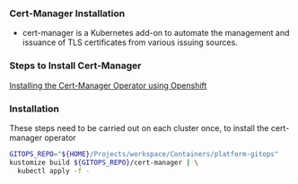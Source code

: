 ### Cert-Manager Installation
* cert-manager is a Kubernetes add-on to automate the management and issuance of TLS certificates from various issuing sources.

### Steps to Install Cert-Manager

[Installing the Cert-Manager Operator using Openshift](https://cert-manager.io/v0.15-docs/installation/openshift/#installing-with-cert-manager-operator)

### Installation

These steps need to be carried out on each cluster once, to install the cert-manager operator

```bash
GITOPS_REPO="${HOME}/Projects/workspace/Containers/platform-gitops"
kustomize build ${GITOPS_REPO}/cert-manager | \
  kubectl apply -f -
```

